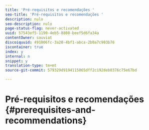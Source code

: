 ```yaml
---
title: 'Pré-requisitos e recomendações '
seo-title: 'Pré-requisitos e recomendações '
description: nulo
seo-description: nulo
page-status-flag: never-activated
uuid: 57543ef5-1190-4eb5-8808-beef5d6fa34a
contentOwner: sauviat
discoiquuid: 491006fc-3a20-4bf1-abca-2b0a7c903b76
iscontainer: true
index: y
internal: n
snippet: y
translation-type: tm+mt
source-git-commit: 579329d9194115065dff2c192deb0376c75e67bd

---
```



# Pré-requisitos e recomendações {#prerequisites-and-recommendations}

